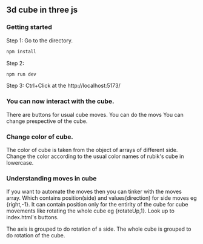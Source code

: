 ## 3d cube in three js

### Getting started

Step 1:
Go to the directory.

```bash
npm install
```

Step 2:

```bash
npm run dev
```

Step 3:
Ctrl+Click at the http://localhost:5173/

### You can now interact with the cube.

There are buttons for usual cube moves. You can do the movs
You can change prespective of the cube.

### Change color of cube.

The color of cube is taken from the object of arrays of different side. Change the color according to the usual color names of rubik's cube in lowercase.

### Understanding moves in cube

If you want to automate the moves then you can tinker with the moves array. Which contains position(side) and values(direction) for side moves eg {right,-1}. It can contain position only for the entirity of the cube for cube movements like rotating the whole cube eg {rotateUp,1}. Look up to index.html's buttons.

The axis is grouped to do rotation of a side. The whole cube is grouped to do rotation of the cube.
